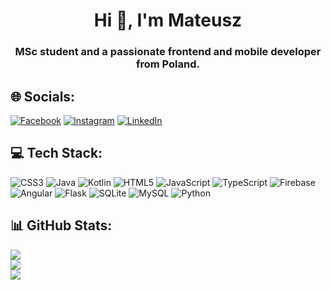 <h1 align="center">Hi 👋, I'm Mateusz</h1>
<h3 align="center">MSc student and a passionate frontend and mobile developer from Poland.</h3>

<!--- 📫 How to reach me **mateuszmalec97@gmail.com**-->

## 🌐 Socials:
[![Facebook](https://img.shields.io/badge/Facebook-%231877F2.svg?logo=Facebook&logoColor=white)](https://facebook.com/malec.mateusz) [![Instagram](https://img.shields.io/badge/Instagram-%23E4405F.svg?logo=Instagram&logoColor=white)](https://instagram.com/panie_bernardzie) [![LinkedIn](https://img.shields.io/badge/LinkedIn-%230077B5.svg?logo=linkedin&logoColor=white)](https://linkedin.com/in/mateusz-malec-98588024a) 

## 💻 Tech Stack:
![CSS3](https://img.shields.io/badge/css3-%231572B6.svg?style=flat&logo=css3&logoColor=white) ![Java](https://img.shields.io/badge/java-%23ED8B00.svg?style=flat&logo=java&logoColor=white) ![Kotlin](https://img.shields.io/badge/kotlin-%230095D5.svg?style=flat&logo=kotlin&logoColor=white) ![HTML5](https://img.shields.io/badge/html5-%23E34F26.svg?style=flat&logo=html5&logoColor=white) ![JavaScript](https://img.shields.io/badge/javascript-%23323330.svg?style=flat&logo=javascript&logoColor=%23F7DF1E) ![TypeScript](https://img.shields.io/badge/typescript-%23007ACC.svg?style=flat&logo=typescript&logoColor=white) ![Firebase](https://img.shields.io/badge/firebase-%23039BE5.svg?style=flat&logo=firebase) ![Angular](https://img.shields.io/badge/angular-%23DD0031.svg?style=flat&logo=angular&logoColor=white) ![Flask](https://img.shields.io/badge/flask-%23000.svg?style=flat&logo=flask&logoColor=white) ![SQLite](https://img.shields.io/badge/sqlite-%2307405e.svg?style=flat&logo=sqlite&logoColor=white) ![MySQL](https://img.shields.io/badge/mysql-%2300f.svg?style=flat&logo=mysql&logoColor=white) ![Python](https://img.shields.io/badge/python-3670A0?style=flat&logo=python&logoColor=ffdd54)
## 📊 GitHub Stats:
![](https://github-readme-stats.vercel.app/api?username=Mateusz-Malec&theme=dark&hide_border=false&include_all_commits=false&count_private=false)<br/>
![](https://github-readme-streak-stats.herokuapp.com/?user=Mateusz-Malec&theme=dark&hide_border=false)<br/>
![](https://github-readme-stats.vercel.app/api/top-langs/?username=Mateusz-Malec&theme=dark&hide_border=false&include_all_commits=false&count_private=false&layout=compact)

<!-- Proudly created with GPRM ( https://gprm.itsvg.in ) -->

<!---
Mateusz-Malec/Mateusz-Malec is a ✨ special ✨ repository because its `README.md` (this file) appears on your GitHub profile.
You can click the Preview link to take a look at your changes.
--->
